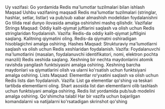 Uy vazifasi: Go yordamida Redis ma'lumotlar tuzilmalari bilan ishlash
Maqsad
Ushbu vazifaning maqsadi Redis ma'lumotlar tuzilmalari (stringlar, hashlar, setlar, listlar) va pub/sub xabar almashish modelidan foydalanishni Go tilida real dunyo ilovasida amalga oshirishni mashq qilishdir.
Vazifalar
Strings
Maqsad: Oddiy kalit-qiymat juftlarini saqlash va olish uchun Redis stringlaridan foydalanish.
Vazifa:
Redis-da oddiy kalit-qiymat juftligini saqlang.
Kalitning qiymatini oling.
Redis-da qiymatni oshiradigan hisoblagichni amalga oshiring.
Hashes
Maqsad: Strukturaviy ma'lumotlarni saqlash va olish uchun Redis xeshlaridan foydalanish.
Vazifa:
Foydalanuvchi ma'lumotlarini (masalan, foydalanuvchi identifikatori, nomi, elektron pochta manzili) Redis xeshida saqlang.
Xeshning bir nechta maydonlarini atomik ravishda yangilash funktsiyasini amalga oshiring.
Xeshning barcha maydonlari va qiymatlarini olish va ularni ko'rsatish uchun funktsiyani amalga oshiring.
Lists
Maqsad: Elementlar roʻyxatini saqlash va olish uchun Redis lists dan foydalanish.
Vazifa:
List ga elementlar qo'shing va teskari tartibda elementlarni oling.
Shart asosida list dan elementlarni olib tashlash uchun funktsiyani amalga oshiring.
Redis list yordamida pub/sub modelini amalga oshiring.
Qo'shimcha talabl
Har bir vazifa uchun bajarilgan komandalarni va natijalarni ko'rsatadigan skrinshot qo'shing